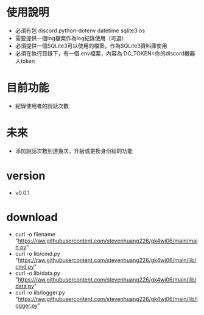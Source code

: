 # 使用說明
- 必須有包 discord python-dotenv datetime sqlite3 os
- 需要提供一個log檔案作為log紀錄使用（可選）
- 必須提供一個SQLite3可以使用的檔案，作為SQLite3資料庫使用
- 必須在執行目錄下，有一個.env檔案，內容為 DC_TOKEN=你的discord機器人token
# 目前功能
- 紀錄使用者的說話次數
# 未來
- 添加說話次數到達幾次，升級或更換身份組的功能
# version
- v0.0.1

# download
- curl -o filename "https://raw.githubusercontent.com/stevenhuang226/gk4wj06/main/main.py"
- curl -o lib/cmd.py "https://raw.githubusercontent.com/stevenhuang226/gk4wj06/main/lib/cmd.py"
- curl -o lib/data.py "https://raw.githubusercontent.com/stevenhuang226/gk4wj06/main/lib/data.py"
- curl -o lib/logger.py "https://raw.githubusercontent.com/stevenhuang226/gk4wj06/main/lib/logger.py"